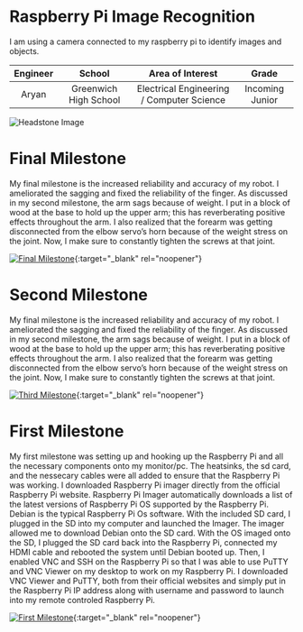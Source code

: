 ﻿# Raspberry Pi Image Recognition
I am using a camera connected to my raspberry pi to identify images and objects.

| **Engineer** | **School** | **Area of Interest** | **Grade** |
|:--:|:--:|:--:|:--:|
| Aryan | Greenwich High School | Electrical Engineering / Computer Science | Incoming Junior

![Headstone Image](https://bluestampengineering.com/wp-content/uploads/2016/05/improve.jpg)
  
# Final Milestone
My final milestone is the increased reliability and accuracy of my robot. I ameliorated the sagging and fixed the reliability of the finger. As discussed in my second milestone, the arm sags because of weight. I put in a block of wood at the base to hold up the upper arm; this has reverberating positive effects throughout the arm. I also realized that the forearm was getting disconnected from the elbow servo’s horn because of the weight stress on the joint. Now, I make sure to constantly tighten the screws at that joint. 

[![Final Milestone](https://res.cloudinary.com/marcomontalbano/image/upload/v1612573869/video_to_markdown/images/youtube--F7M7imOVGug-c05b58ac6eb4c4700831b2b3070cd403.jpg )](https://www.youtube.com/watch?v=F7M7imOVGug&feature=emb_logo "Final Milestone"){:target="_blank" rel="noopener"}

# Second Milestone
My final milestone is the increased reliability and accuracy of my robot. I ameliorated the sagging and fixed the reliability of the finger. As discussed in my second milestone, the arm sags because of weight. I put in a block of wood at the base to hold up the upper arm; this has reverberating positive effects throughout the arm. I also realized that the forearm was getting disconnected from the elbow servo’s horn because of the weight stress on the joint. Now, I make sure to constantly tighten the screws at that joint.

[![Third Milestone](https://res.cloudinary.com/marcomontalbano/image/upload/v1612574014/video_to_markdown/images/youtube--y3VAmNlER5Y-c05b58ac6eb4c4700831b2b3070cd403.jpg)](https://www.youtube.com/watch?v=y3VAmNlER5Y&feature=emb_logo "Second Milestone"){:target="_blank" rel="noopener"}
# First Milestone
  

My first milestone was setting up and hooking up the Raspberry Pi and all the necessary components onto my monitor/pc. The heatsinks, the sd card, and the nessecary cables were all added to ensure that the Raspberry Pi was working. I downloaded Raspberry Pi imager directly from the official Raspberry Pi website. Raspberry Pi Imager automatically downloads a list of the latest versions of Raspberry Pi OS supported by the Raspberry Pi. Debian is the typical Raspberry Pi Os software. With the included SD card, I plugged in the SD into my computer and launched the Imager. The imager allowed me to download Debian onto the SD card. With the OS imaged onto the SD, I plugged the SD card back into the Raspberry Pi, connected my HDMI cable and rebooted the system until Debian booted up. Then, I enabled VNC and SSH on the Raspberry Pi so that I was able to use PuTTY and VNC Viewer on my desktop to work on my Raspberry Pi. I downloaded VNC Viewer and PuTTY, both from their official websites and simply put in the Raspberry Pi IP address along with username and password to launch into my remote controled Raspberry Pi.

[![First Milestone](https://lh3.googleusercontent.com/5avCTbgfz-ARaS0Ay5pTK0z_1zNtMSMP0b2ky9Ai7pp1PeA1lZ8wPslpe5MxpxlLTc2-3gAQ7mvJ5Dro4C7cF50qRDvDWEvFEvJ9uQajllIztQ8xTQSUm6p2-7-gfJdTKtL5wlzcqascCz0oPVfuvt-2g_MtMqyMeMceIZ1ZSQh0FR23L5IsNhuMXmy4CikjmfHYjTg3msu7A2w9mUMAoZHmelBPIcSs5T4SXYXGLa4IO5jqdYonVuOS-DowSG0_qYHFzy3k-y9b8EgFtugBiWw6TxE1nbyqs4bJ069fxbmMCx1S0A597IJOBNC9YZfpfp6QSADMlppH6ULt6GVoefy-t2a4PC_zvZGhcUBS1jsmT9FC9dnxpwAVx2NTD_M87EXNf7ddAWpfR0GOjCqaE4WjOMC5mANLRfVWODi-7kTCwZ1UtA8cmxc_xnB_ysILR3f4M1_T7dxElSJ3c9dXVDnWKpFajnxikiZteozvo1Q1UQCGgOeVHNuS21KoDNl8LGLY0oeBJOVU2tsf0isGHSZ0F8J98ywo42pCBWY7CEOMh8pV1630bbXV1p1QyleOXwsfHV9rXbUBalQb5xmazOHT0oi-qAoTzXSn7AlyNdbzM9WycNIDfOf-g8d0XfvZVLoJPilFu7hBjk0q6y0rcxKS3VrzICgEvflM1KYEuDV4Od1ZhmqLzlTIyjYWjlaODoqfDJAtCh24gzrRbXlsMnfT=w1292-h970-no?authuser=0)](https://www.youtube.com/watch?v=CaCazFBhYKs "First Milestone"){:target="_blank" rel="noopener"}
